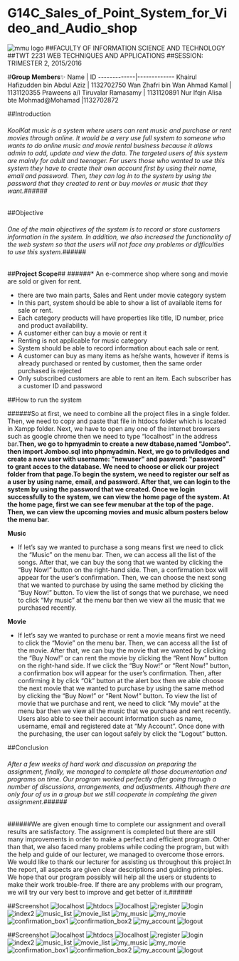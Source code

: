 # G14C_Sales_of_Point_System_for_Video_and_Audio_shop

![mmu logo](https://sp.yimg.com/xj/th?id=OIP.Ma82fe57a0882890a055463a607db5344o0&pid=15.1&P=0&w=300&h=300)
##FACULTY OF INFORMATION SCIENCE AND TECHNOLOGY 
##TWT 2231 WEB TECHNIQUES AND APPLICATIONS 
##SESSION: TRIMESTER 2, 2015/2016   

#**Group Members**:sparkles:
Name | ID
-------------|-------------
Khairul Hafizudden bin Abdul Aziz | 1132702750
Wan Zhafri bin Wan Ahmad Kamal | 1131120355
Praweens a/l Tiruvalar Ramasamy | 1131120891
Nur Ifqin Alisa bte Mohmad@Mohamad |1132702872


##Introduction
###### KoolKat music is a system where users can rent music and purchase or rent movies through online. It would be a very use full system to someone who wants to do online music and movie rental business because it allows admin to add, update and view the data. The targeted users of this system are mainly for adult and teenager. For users those who wanted to use this system they have to create their own account first by using their name, email and password. Then, they can log in to the system by using the password that they created to rent or buy movies or music that they want.######

##Objective
###### One of the main objectives of the system is to record or store customers information in the system. In addition, we also increased the functionality of the web system so that the users will not face any problems or difficulties to use this system.######

##__Project Scope__##
######* An e-commerce shop where song and movie are sold or given for rent. 
* there are two main parts, Sales and Rent under movie category system
* In this part, system should be able to show a list of available items for sale or rent. 
* Each category products will have properties like title, ID number, price and product availability.
* A customer either can buy a movie or rent it
* Renting is not applicable for music category
* System should be able to record information about each sale or rent. 
* A customer can buy as many items as he/she wants, however if items is already purchased or rented by customer, then the same order purchased is rejected 
* Only subscribed customers are able to rent an item. Each subscriber has a customer ID and password
 
##How to run the system

######So at first, we need to combine all the project files in a single folder. Then, we need to copy and paste that file in htdocs folder which is located in Xampp folder. Next, we have to open any one of the internet browsers such as google chrome then we need to type “localhost” in the address bar.**Then, we go to hpmyadmin to create a new dtabase,named "Jomboo". then import Jomboo.sql into phpmyadmin. Next, we go to priviledges and create a new user with username: "newuser" and pasword: "password"  to grant acces to the database. We need to choose or click our project folder from that page.To begin the system, we need to register our self as a user by using name, email, and password. After that, we can login to the system by using the password that we created. Once we login successfully to the system, we can view the home page of the system. At the home page, first we can see few menubar at the top of the page. Then, we can view the upcoming movies and music album posters below the menu bar.**



**Music**
-  If let’s say we wanted to purchase a song means first we need to click the “Music” on the menu bar. Then, we can access all the list of the songs. After that, we can buy the song that we wanted by clicking the “Buy Now!” button on the right-hand side. Then, a confirmation box will appear for the user’s confirmation. Then, we can choose the next song that we wanted to purchase by using the same method by clicking the “Buy Now!” button. To view the list of songs that we purchase, we need to click “My music” at the menu bar then we view all the music that we purchased recently.

**Movie**
-  If let’s say we wanted to purchase or rent a movie means first we need to click the “Movie” on the menu bar. Then, we can access all the list of the movie. After that, we can buy the movie that we wanted by clicking the “Buy Now!” or can rent the movie by clicking the “Rent Now” button on the right-hand side. If we click the “Buy Now!” or “Rent Now!” button, a confirmation box will appear for the user’s confirmation. Then, after confirming it by click “Ok” button at the alert box then we able choose the next movie that we wanted to purchase by using the same method by clicking the “Buy Now!” or “Rent Now!” button. To view the list of movie that we purchase and rent, we need to click “My movie” at the menu bar then we view all the music that we purchase and rent recently.
Users also able to see their account information such as name, username, email and registered date at “My Account”. 
Once done with the purchasing, the user can logout safely by click the “Logout” button.


##Conclusion
###### After a few weeks of hard work and discussion on preparing the assignment, finally, we managed to complete all those documentation and programs on time. Our program worked perfectly after going through a number of discussions, arrangements, and adjustments. Although there are only four of us in a group but we still cooperate in completing the given assignment.######
######We are given enough time to complete our assignment and overall results are satisfactory. The assignment is completed but there are still many improvements in order to make a perfect and efficient program. Other than that, we also faced many problems while coding the program, but with the help and guide of our lecturer, we managed to overcome those errors. We would like to thank our lecturer for assisting us throughout this project.In the report, all aspects are given clear descriptions and guiding principles. We hope that our program possibly will help all the users or students to make their work trouble-free. If there are any problems with our program, we will try our very best to improve and get better of it.######


##Screenshot
![localhost](/images/1.png)
![htdocs](/images/2.png)
![localhost](/images/3.png)
![register](/images/4.png)
![login](/images/5.png)
![index2](/images/6.png)
![music_list](/images/7.png)
![movie_list](/images/8.png)
![my_music](/images/9.png)
![my_movie](/images/10.png)
![confirmation_box1](/images/11.png)
![confirmation_box2](/images/12.png)
![my_account](/images/13.png)
![logout](/images/14.png)




##Screenshot
![localhost](/images/1.png)
![htdocs](/images/2.png)
![localhost](/images/3.png)
![register](/images/4.png)
![login](/images/5.png)
![index2](/images/6.png)
![music_list](/images/7.png)
![movie_list](/images/8.png)
![my_music](/images/9.png)
![my_movie](/images/10.png)
![confirmation_box1](/images/11.png)
![confirmation_box2](/images/12.png)
![my_account](/images/13.png)
![logout](/images/14.png)

